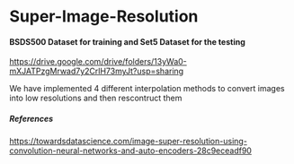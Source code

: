 # Super-Image-Resolution

#### BSDS500 Dataset for training and Set5 Dataset for the testing 
https://drive.google.com/drive/folders/13yWa0-mXJATPzgMrwad7y2CrlH73myJt?usp=sharing

We have implemented 4 different interpolation methods to convert images into low resolutions and then rescontruct them



##### References
https://towardsdatascience.com/image-super-resolution-using-convolution-neural-networks-and-auto-encoders-28c9eceadf90

